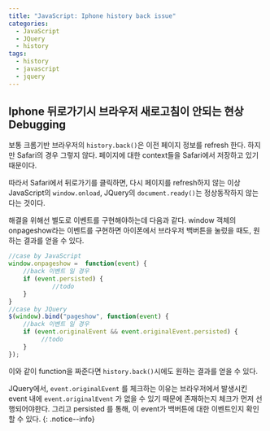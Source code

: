 ```yaml
---
title: "JavaScript: Iphone history back issue" 
categories:
  - JavaScript
  - JQuery
  - history
tags: 
  - history
  - javascript
  - jquery
---
```


## Iphone 뒤로가기시 브라우저 새로고침이  안되는 현상 Debugging
보통 크롬기반 브라우저의 `history.back()`은 이전 페이지 정보를 refresh 한다. 하지만 Safari의 경우 그렇지 않다.
페이지에 대한 context들을 Safari에서 저장하고 있기 때문이다.

따라서 Safari에서 뒤로가기를 클릭하면, 다시 페이지를 refresh하지 않는 이상 JavaScript의 `window.onload`, JQuery의 `document.ready()`는 정상동작하지 않는다는 것이다.

해결을 위해선 별도로 이벤트를 구현해야하는데 다음과 같다.
window 객체의 onpageshow라는 이벤트를 구현하면 아이폰에서 브라우저 백버튼을 눌렀을 때도, 원하는 결과를 얻을 수 있다.
```javascript
//case by JavaScript
window.onpageshow =  function(event) {
    //back 이벤트 일 경우
    if (event.persisted) {
    		//todo
    }
}
//case by JQuery
$(window).bind("pageshow", function(event) {
    //back 이벤트 일 경우
    if (event.originalEvent && event.originalEvent.persisted) {
         //todo
    }
});
```
이와 같이 function을 짜준다면 `history.back()`시에도 원하는 결과를 얻을 수 있다.

JQuery에서, `event.originalEvent` 를 체크하는 이유는 브라우저에서 발생시킨 event 내에 `event.originalEvent` 가 없을 수 있기 때문에 존재하는지 체크가 먼저 선행되어야한다. 그리고 persisted 를 통해, 이 event가 백버튼에 대한 이벤트인지 확인 할 수 있다.
{: .notice--info}
